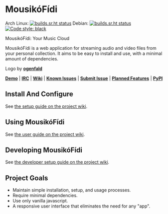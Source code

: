 # MousikóFídi

Arch Linux: [![builds.sr.ht status](https://builds.sr.ht/~hristoast/mousikofidi/archlinux.yml.svg)](https://builds.sr.ht/~hristoast/mousikofidi/archlinux.yml?)
Debian: [![builds.sr.ht status](https://builds.sr.ht/~hristoast/mousikofidi/debian.yml.svg)](https://builds.sr.ht/~hristoast/mousikofidi/debian.yml?)
[![Code style: black](https://img.shields.io/badge/code%20style-black-000000.svg)](https://github.com/psf/black)

MousikóFídi: Your Music Cloud

MousikóFídi is a web application for streaming audio and video files from your personal collection.  It aims to be easy to install and use, with a minimal amount of dependencies.

Logo by **[ogenfald](https://fillmyan.us/)**

**[Demo](https://mousikofidi.info/)** | **[IRC](https://kiwiirc.com/client/irc.freenode.org/?nick=fidi|?#mousikofidi)** | **[Wiki](https://man.sr.ht/~hristoast/mousikofidi/)** | **[Known Issues](https://todo.sr.ht/~hristoast/mousikofidi?search=label:%22Bug%22%20status%3Aopen)** | **[Submit Issue](https://todo.sr.ht/~hristoast/mousikofidi)** | **[Planned Features](https://todo.sr.ht/~hristoast/mousikofidi?search=label:%22Enhancement%22%20status%3Aopen)** | **[PyPI](https://pypi.org/project/MousikoFidi/)**

## Install And Configure

See [the setup guide on the project wiki](https://man.sr.ht/~hristoast/mousikofidi/setup.md).

## Using MousikóFídi

See [the user guide on the project wiki](https://man.sr.ht/~hristoast/mousikofidi/user_guide.md).

## Developing MousikóFídi

See [the developer setup guide on the project wiki](https://man.sr.ht/~hristoast/mousikofidi/devel.md).

## Project Goals

* Maintain simple installation, setup, and usage processes.
* Require minimal dependencies.
* Use only vanilla javascript.
* A responsive user interface that eliminates the need for any "app".
